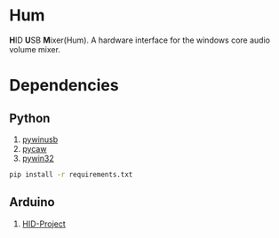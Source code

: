 # Hum
**H**ID **U**SB **M**ixer(Hum). A hardware interface for the windows core audio volume mixer.

# Dependencies

## Python
1. [pywinusb](https://pypi.org/project/pywinusb/)
2. [pycaw](https://github.com/AndreMiras/pycaw)
3. [pywin32](https://pypi.org/project/pywin32/)

```bash
pip install -r requirements.txt 
```

## Arduino
1. [HID-Project](https://github.com/NicoHood/HID)
